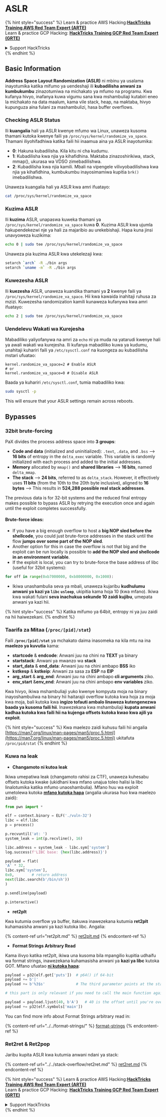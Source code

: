 # ASLR

{% hint style="success" %}
Learn & practice AWS Hacking:<img src="/.gitbook/assets/arte.png" alt="" data-size="line">[**HackTricks Training AWS Red Team Expert (ARTE)**](https://training.hacktricks.xyz/courses/arte)<img src="/.gitbook/assets/arte.png" alt="" data-size="line">\
Learn & practice GCP Hacking: <img src="/.gitbook/assets/grte.png" alt="" data-size="line">[**HackTricks Training GCP Red Team Expert (GRTE)**<img src="/.gitbook/assets/grte.png" alt="" data-size="line">](https://training.hacktricks.xyz/courses/grte)

<details>

<summary>Support HackTricks</summary>

* Check the [**subscription plans**](https://github.com/sponsors/carlospolop)!
* **Join the** 💬 [**Discord group**](https://discord.gg/hRep4RUj7f) or the [**telegram group**](https://t.me/peass) or **follow** us on **Twitter** 🐦 [**@hacktricks\_live**](https://twitter.com/hacktricks\_live)**.**
* **Share hacking tricks by submitting PRs to the** [**HackTricks**](https://github.com/carlospolop/hacktricks) and [**HackTricks Cloud**](https://github.com/carlospolop/hacktricks-cloud) github repos.

</details>
{% endhint %}

## Basic Information

**Address Space Layout Randomization (ASLR)** ni mbinu ya usalama inayotumika katika mifumo ya uendeshaji ili **kubadilisha anwani za kumbukumbu** zinazotumiwa na michakato ya mfumo na programu. Kwa kufanya hivyo, inafanya kuwa vigumu sana kwa mshambuliaji kutabiri eneo la michakato na data maalum, kama vile stack, heap, na maktaba, hivyo kupunguza aina fulani za mashambulizi, hasa buffer overflows.

### **Checking ASLR Status**

Ili **kuangalia** hali ya ASLR kwenye mfumo wa Linux, unaweza kusoma thamani kutoka kwenye faili ya `/proc/sys/kernel/randomize_va_space`. Thamani iliyohifadhiwa katika faili hii inaamua aina ya ASLR inayotumika:

* **0**: Hakuna kubadilisha. Kila kitu ni cha kudumu.
* **1**: Kubadilisha kwa njia ya kihafidhina. Maktaba zinazoshirikiwa, stack, mmap(), ukurasa wa VDSO zimebadilishwa.
* **2**: Kubadilisha kwa njia kamili. Mbali na vipengele vilivyobadilishwa kwa njia ya kihafidhina, kumbukumbu inayosimamiwa kupitia `brk()` imebadilishwa.

Unaweza kuangalia hali ya ASLR kwa amri ifuatayo:
```bash
cat /proc/sys/kernel/randomize_va_space
```
### **Kuzima ASLR**

Ili **kuzima** ASLR, unapaswa kuweka thamani ya `/proc/sys/kernel/randomize_va_space` kuwa **0**. Kuzima ASLR kwa ujumla hakupendekezwi nje ya hali za majaribio au urekebishaji. Hapa kuna jinsi unavyoweza kuzikima:
```bash
echo 0 | sudo tee /proc/sys/kernel/randomize_va_space
```
Unaweza pia kuzima ASLR kwa utekelezaji kwa:
```bash
setarch `arch` -R ./bin args
setarch `uname -m` -R ./bin args
```
### **Kuwezesha ASLR**

Ili **kuezesha** ASLR, unaweza kuandika thamani ya **2** kwenye faili ya `/proc/sys/kernel/randomize_va_space`. Hii kwa kawaida inahitaji ruhusa za mzizi. Kuwezesha randomization kamili kunaweza kufanywa kwa amri ifuatayo:
```bash
echo 2 | sudo tee /proc/sys/kernel/randomize_va_space
```
### **Uendelevu Wakati wa Kurejesha**

Mabadiliko yaliyofanywa na amri za `echo` ni ya muda na yatarudi kwenye hali ya awali wakati wa kurejesha. Ili kufanya mabadiliko kuwa ya kudumu, unahitaji kuhariri faili ya `/etc/sysctl.conf` na kuongeza au kubadilisha mstari ufuatao:
```tsconfig
kernel.randomize_va_space=2 # Enable ASLR
# or
kernel.randomize_va_space=0 # Disable ASLR
```
Baada ya kuhariri `/etc/sysctl.conf`, tumia mabadiliko kwa:
```bash
sudo sysctl -p
```
This will ensure that your ASLR settings remain across reboots.

## **Bypasses**

### 32bit brute-forcing

PaX divides the process address space into **3 groups**:

* **Code and data** (initialized and uninitialized): `.text`, `.data`, and `.bss` —> **16 bits** of entropy in the `delta_exec` variable. This variable is randomly initialized with each process and added to the initial addresses.
* **Memory** allocated by `mmap()` and **shared libraries** —> **16 bits**, named `delta_mmap`.
* **The stack** —> **24 bits**, referred to as `delta_stack`. However, it effectively uses **11 bits** (from the 10th to the 20th byte inclusive), aligned to **16 bytes** —> This results in **524,288 possible real stack addresses**.

The previous data is for 32-bit systems and the reduced final entropy makes possible to bypass ASLR by retrying the execution once and again until the exploit completes successfully.

#### Brute-force ideas:

* If you have a big enough overflow to host a **big NOP sled before the shellcode**, you could just brute-force addresses in the stack until the flow **jumps over some part of the NOP sled**.
* Another option for this in case the overflow is not that big and the exploit can be run locally is possible to **add the NOP sled and shellcode in an environment variable**.
* If the exploit is local, you can try to brute-force the base address of libc (useful for 32bit systems):
```python
for off in range(0xb7000000, 0xb8000000, 0x1000):
```
* Ikiwa unashambulia seva ya mbali, unaweza kujaribu **kudhulumu anwani ya kazi ya `libc` `usleep`**, ukipitia kama hoja 10 (kwa mfano). Ikiwa kwa wakati fulani **seva inachukua sekunde 10 zaidi kujibu**, umepata anwani ya kazi hii.

{% hint style="success" %}
Katika mifumo ya 64bit, entropy ni ya juu zaidi na hii haiwezekani.
{% endhint %}

### Taarifa za Mitaa (`/proc/[pid]/stat`)

Faili **`/proc/[pid]/stat`** ya mchakato daima inasomeka na kila mtu na ina **maelezo ya kuvutia** kama:

* **startcode** & **endcode**: Anwani juu na chini na **TEXT** ya binary
* **startstack**: Anwani ya mwanzo wa **stack**
* **start\_data** & **end\_data**: Anwani juu na chini ambapo **BSS** iko
* **kstkesp** & **kstkeip**: Anwani za sasa za **ESP** na **EIP**
* **arg\_start** & **arg\_end**: Anwani juu na chini ambapo **cli arguments** ziko.
* **env\_start** &**env\_end**: Anwani juu na chini ambapo **env variables** ziko.

Kwa hivyo, ikiwa mshambuliaji yuko kwenye kompyuta moja na binary inayoshambuliwa na binary hii haitarajii overflow kutoka kwa hoja za moja kwa moja, bali kutoka kwa **ingizo tofauti ambalo linaweza kutengenezwa baada ya kusoma faili hii**. Inawezekana kwa mshambuliaji **kupata anwani kadhaa kutoka kwa faili hii na kujenga offsets kutoka kwao kwa ajili ya exploit**.

{% hint style="success" %}
Kwa maelezo zaidi kuhusu faili hii angalia [https://man7.org/linux/man-pages/man5/proc.5.html](https://man7.org/linux/man-pages/man5/proc.5.html) ukitafuta `/proc/pid/stat`
{% endhint %}

### Kuwa na leak

* **Changamoto ni kutoa leak**

Ikiwa umepatiwa leak (changamoto rahisi za CTF), unaweza kuhesabu offsets kutoka kwake (ukidhani kwa mfano unajua toleo halisi la libc linalotumika katika mfumo unaoshambulia). Mfano huu wa exploit umetolewa kutoka [**mfano kutoka hapa**](https://ir0nstone.gitbook.io/notes/types/stack/aslr/aslr-bypass-with-given-leak) (angalia ukurasa huo kwa maelezo zaidi):
```python
from pwn import *

elf = context.binary = ELF('./vuln-32')
libc = elf.libc
p = process()

p.recvuntil('at: ')
system_leak = int(p.recvline(), 16)

libc.address = system_leak - libc.sym['system']
log.success(f'LIBC base: {hex(libc.address)}')

payload = flat(
'A' * 32,
libc.sym['system'],
0x0,        # return address
next(libc.search(b'/bin/sh'))
)

p.sendline(payload)

p.interactive()
```
* **ret2plt**

Kwa kutumia overflow ya buffer, itakuwa inawezekana kutumia **ret2plt** kuhamasisha anwani ya kazi kutoka libc. Angalia:

{% content-ref url="ret2plt.md" %}
[ret2plt.md](ret2plt.md)
{% endcontent-ref %}

* **Format Strings Arbitrary Read**

Kama ilivyo katika ret2plt, ikiwa una kusoma bila mpangilio kupitia udhaifu wa format strings, inawezekana kuhamasisha anwani ya **kazi ya libc** kutoka GOT. Mfano ufuatao [**ni kutoka hapa**](https://ir0nstone.gitbook.io/notes/types/stack/aslr/plt\_and\_got):
```python
payload = p32(elf.got['puts'])  # p64() if 64-bit
payload += b'|'
payload += b'%3$s'              # The third parameter points at the start of the buffer

# this part is only relevant if you need to call the main function again

payload = payload.ljust(40, b'A')   # 40 is the offset until you're overwriting the instruction pointer
payload += p32(elf.symbols['main'])
```
You can find more info about Format Strings arbitrary read in:

{% content-ref url="../../format-strings/" %}
[format-strings](../../format-strings/)
{% endcontent-ref %}

### Ret2ret & Ret2pop

Jaribu kupita ASLR kwa kutumia anwani ndani ya stack:

{% content-ref url="../../stack-overflow/ret2ret.md" %}
[ret2ret.md](../../stack-overflow/ret2ret.md)
{% endcontent-ref %}

{% hint style="success" %}
Learn & practice AWS Hacking:<img src="/.gitbook/assets/arte.png" alt="" data-size="line">[**HackTricks Training AWS Red Team Expert (ARTE)**](https://training.hacktricks.xyz/courses/arte)<img src="/.gitbook/assets/arte.png" alt="" data-size="line">\
Learn & practice GCP Hacking: <img src="/.gitbook/assets/grte.png" alt="" data-size="line">[**HackTricks Training GCP Red Team Expert (GRTE)**<img src="/.gitbook/assets/grte.png" alt="" data-size="line">](https://training.hacktricks.xyz/courses/grte)

<details>

<summary>Support HackTricks</summary>

* Check the [**subscription plans**](https://github.com/sponsors/carlospolop)!
* **Join the** 💬 [**Discord group**](https://discord.gg/hRep4RUj7f) or the [**telegram group**](https://t.me/peass) or **follow** us on **Twitter** 🐦 [**@hacktricks\_live**](https://twitter.com/hacktricks\_live)**.**
* **Share hacking tricks by submitting PRs to the** [**HackTricks**](https://github.com/carlospolop/hacktricks) and [**HackTricks Cloud**](https://github.com/carlospolop/hacktricks-cloud) github repos.

</details>
{% endhint %}
